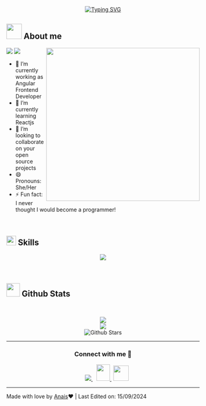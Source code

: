 
<p align="center">
<a href="https://git.io/typing-svg"><img src="https://readme-typing-svg.demolab.com?font=Georgia&weight=800&pause=1000&size=33&color=042D5E&width=370&height=100&lines=Hi+%2C+I'm+Anais+%F0%9F%91%8B" alt="Typing SVG" /></a>
</p>

	
## <picture><img src = "https://user-images.githubusercontent.com/64439609/213525571-a0b12213-7e89-48df-a45f-153c78f3cf5e.png" width =40px></picture> **About me**

<picture> <img align="right" src="https://mir-s3-cdn-cf.behance.net/project_modules/disp/601014116770475.6068beff4640a.gif" width = 400px></picture>
 <p align="left">
  <img src="https://img.shields.io/badge/Focus-Frontend%20Development-dodgerblue" />
  <img src="https://img.shields.io/badge/Languages-English-dodgerblue" />
</p>

- 🔭 I’m currently working as Angular Frontend Developer
- 🌱 I’m currently learning Reactjs
- 👯 I’m looking to collaborate on your open source projects
- 😄 Pronouns: She/Her
- ⚡ Fun fact: I never thought I would become a programmer!

<br>

## <img src="https://media2.giphy.com/media/QssGEmpkyEOhBCb7e1/giphy.gif?cid=ecf05e47a0n3gi1bfqntqmob8g9aid1oyj2wr3ds3mg700bl&rid=giphy.gif" width ="25"><b> Skills</b>
<p align="center">
  <a href="https://skillicons.dev">
    <img src="https://skillicons.dev/icons?i=angular,html,sass,ts,js,css,atom,azure,aws,bitbucket,bootstrap,figma,firebase,github,gitlab,jenkins,nodejs,postman,react,reactivex,tailwind,vscode,xd" />
  </a>
</p>

<br>


## <img src="https://media.giphy.com/media/iY8CRBdQXODJSCERIr/giphy.gif" width="35"><b> Github Stats </b>
<br>

<div align="center">

![](https://github-readme-stats.vercel.app/api/top-langs/?username=anaisTe&theme=dracula&hide_border=false&include_all_commits=true&count_private=true&layout=compact)<br/>
![](https://github-readme-streak-stats.herokuapp.com/?user=anaisTe&theme=dracula&hide_border=false)<br/>
![Github Stars](https://github-readme-stats.vercel.app/api?username=anaisTe&show_icons=true&locale=en&count_private=true&hide_rank=true&custom_title=My%20GitHub%20Stats&disable_animations=true&theme=dracula)
	
</a>
</div>



-----

<h3 align="center" >Connect with me 🤝 </h3>

<p align="center">

 <div align="center"  class="icons-social" style="margin-left: 10px;">
      <a   target="_blank" href="https://www.linkedin.com/in/angie-anais-tejada-velarde/">
			  <img src="https://img.icons8.com/doodle/40/000000/linkedin--v2.png" style="margin-left: 10px;" >
      </a>
      <a style="margin-left: 10px;" target="_blank" href="mailto:angieanais@gmail.com">
		    <img src="https://img.icons8.com/doodle/2x/gmail-new.png" style=" width:35px; height:43px;">
      </a>
		  <a style="margin-left: 5px;" target="_blank" href="https://www.instagram.com/anais_angie/">
					<img src="https://img.icons8.com/?size=100&id=5eT5OnLluNOx&format=png&color=000000" style=" width:40px; height:40px;">
      </a>
  </div>

</p>

------
Made with love by [Anais](https://github.com/anaisTe)❤️ | Last Edited on: 15/09/2024
